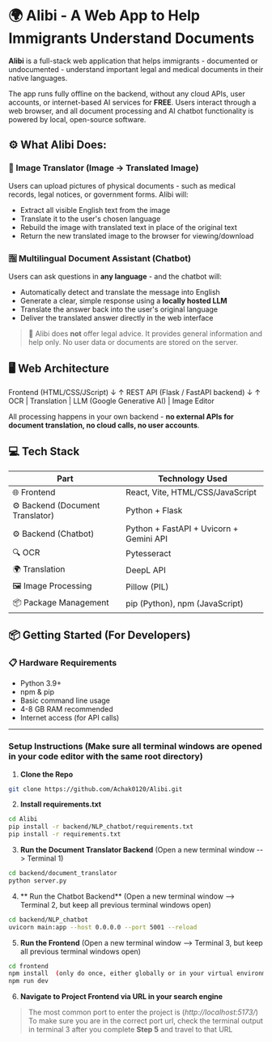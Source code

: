 # 🌍 Alibi - A Web App to Help Immigrants Understand Documents

**Alibi** is a full-stack web application that helps immigrants - documented or undocumented - understand important legal and medical documents in their native languages.

The app runs fully offline on the backend, without any cloud APIs, user accounts, or internet-based AI services for **FREE**. Users interact through a web browser, and all document processing and AI chatbot functionality is powered by local, open-source software.

## ⚙ What Alibi Does:
### 📸 Image Translator (Image → Translated Image)
Users can upload pictures of physical documents - such as medical records, legal notices, or government forms. Alibi will:
* Extract all visible English text from the image
* Translate it to the user's chosen language
* Rebuild the image with translated text in place of the original text
* Return the new translated image to the browser for viewing/download

### 🈯 Multilingual Document Assistant (Chatbot)
Users can ask questions in **any language** - and the chatbot will:
* Automatically detect and translate the message into English
* Generate a clear, simple response using a **locally hosted LLM**
* Translate the answer back into the user's original language
* Deliver the translated answer directly in the web interface

> 🚨 Alibi does **not** offer legal advice. It provides general information and help only. No user data or documents are stored on the server.

## 🖥️ Web Architecture
Frontend (HTML/CSS/JScript)
↓ ↑
REST API (Flask / FastAPI backend)
↓ ↑
OCR | Translation | LLM (Google Generative AI) | Image Editor

All processing happens in your own backend - **no external APIs for document translation, no cloud calls, no user accounts**.

## 💻 Tech Stack
| Part                       | Technology Used                          |
|----------------------------|------------------------------------------|
| 🌐 Frontend                | React, Vite, HTML/CSS/JavaScript         |
| ⚙️ Backend (Document Translator) | Python + Flask                     |
| ⚙️ Backend (Chatbot)       | Python + FastAPI + Uvicorn + Gemini API  |
| 🔍 OCR                     | Pytesseract               |
| 🌍 Translation             | DeepL API          |
| 🖼️ Image Processing        | Pillow (PIL)                             |
| 📦 Package Management      | pip (Python), npm (JavaScript)           |

## 📦 Getting Started (For Developers)

### 📋 Hardware Requirements
* Python 3.9+
* npm & pip
* Basic command line usage
* 4-8 GB RAM recommended
* Internet access (for API calls)

---
### Setup Instructions (Make sure all terminal windows are opened in your code editor with the same root directory)

1. **Clone the Repo**
```bash
git clone https://github.com/Achak0120/Alibi.git
```

2. **Install requirements.txt**
```bash
cd Alibi
pip install -r backend/NLP_chatbot/requirements.txt
pip install -r requirements.txt
```

3. **Run the Document Translator Backend** (Open a new terminal window --> Terminal 1)
```bash
cd backend/document_translator
python server.py
```

4. ** Run the Chatbot Backend** (Open a new terminal window --> Terminal 2, but keep all previous terminal windows open)
```bash
cd backend/NLP_chatbot
uvicorn main:app --host 0.0.0.0 --port 5001 --reload
```

5. **Run the Frontend** (Open a new terminal window --> Terminal 3, but keep all previous terminal windows open)
```bash
cd frontend
npm install  (only do once, either globally or in your virtual environment)
npm run dev
```

6. **Navigate to Project Frontend via URL in your search engine**
> The most common port to enter the project is (*http://localhost:5173/*)
> To make sure you are in the correct port url, check the terminal output in terminal 3 after you complete **Step 5** and travel to that URL
